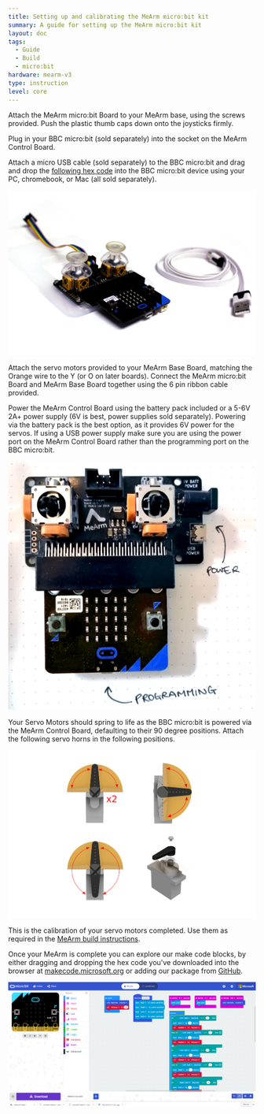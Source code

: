```yaml
---
title: Setting up and calibrating the MeArm micro:bit kit
summary: A guide for setting up the MeArm micro:bit kit
layout: doc
tags:
  - Guide
  - Build
  - micro:bit
hardware: mearm-v3
type: instruction
level: core
---
```


Attach the MeArm micro:bit Board to your MeArm base, using the screws provided. Push the plastic thumb caps down onto the joysticks firmly.

Plug in your BBC micro:bit (sold separately) into the socket on the MeArm Control Board.

Attach a micro USB cable (sold separately) to the BBC micro:bit and drag and drop the [following hex code](http://downloads.mearm.com/MeArm/MeArm-microbit.hex) into the BBC micro:bit device using your PC, chromebook, or Mac (all sold separately). 

![](/assets/docs/mearm-microbit-setup/microbitsetup.jpg)

Attach the servo motors provided to your MeArm Base Board, matching the Orange wire to the Y (or O on later boards). Connect the MeArm micro:bit Board and MeArm Base Board together using the 6 pin ribbon cable provided.

Power the MeArm Control Board using the battery pack included or a 5-6V 2A+ power supply (6V is best, power supplies sold separately). Powering via the battery pack is the best option, as it provides 6V power for the servos. If using a USB power supply make sure you are using the power port on the MeArm Control Board rather than the programming port on the BBC micro:bit.

![](/assets/docs/mearm-microbit-setup/usb.jpg)

Your Servo Motors should spring to life as the BBC micro:bit is powered via the MeArm Control Board, defaulting to their 90 degree positions. Attach the following servo horns in the following positions.

![](/assets/docs/mearm-microbit-setup/Servoset.png)

This is the calibration of your servo motors completed. Use them as required in the [MeArm build instructions](https://learn.mime.co.uk/docs/building-the-mearm-v3).

Once your MeArm is complete you can explore our make code blocks, by either dragging and dropping the hex code you've downloaded into the browser at [makecode.microsoft.org](https://makecode.microsoft.org/#editor) or adding our package from [GitHub](https://github.com/MeArm/pxt-microbit-mearm).

![](/assets/docs/mearm-microbit-setup/Code5.png)


